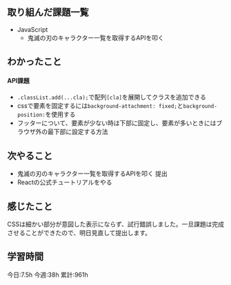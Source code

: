 ## 取り組んだ課題一覧
- JavaScript
	- 鬼滅の刃のキャラクター一覧を取得するAPIを叩く
	
## わかったこと

#### API課題

- `.classList.add(...cla);`で配列`[cla]`を展開してクラスを追加できる
- cssで要素を固定するには`background-attachment: fixed;`と`background-position:`を使用する
- フッターについて、要素が少ない時は下部に固定し、要素が多いときにはブラウザ外の最下部に設定する方法


## 次やること
- 鬼滅の刃のキャラクター一覧を取得するAPIを叩く 提出
- Reactの公式チュートリアルをやる


## 感じたこと
CSSは細かい部分が意図した表示にならず、試行錯誤しました。一旦課題は完成させることができたので、明日見直して提出します。


## 学習時間
今日:7.5h
今週:38h 
累計:961h